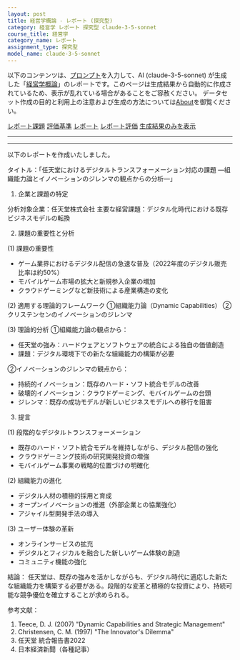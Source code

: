 ```yaml
---
layout: post
title: 経営学概論 - レポート (探究型)
category: 経営学 レポート 探究型 claude-3-5-sonnet
course_title: 経営学
category_name: レポート
assignment_type: 探究型
model_name: claude-3-5-sonnet
---
```


以下のコンテンツは、[プロンプト](http://127.0.0.1:8000/generated/経営学/claude-3-5-sonnet/prompt_レポート-探究型.md)を入力して、AI (claude-3-5-sonnet) が生成した「[経営学概論](/contents/経営学/)」のレポートです。このページは生成結果から自動的に作成されているため、表示が乱れている場合があることをご容赦ください。
データセット作成の目的と利用上の注意および生成の方法については[About](/About)を御覧ください。

[レポート課題](../レポート課題-探究型)
[評価基準](../評価基準-探究型)
[レポート](../レポート-探究型)
[レポート評価](../レポート評価-探究型)
[生成結果のみを表示](http://127.0.0.1:8000/generated/経営学/claude-3-5-sonnet/レポート-探究型.md)
  

***
***
  
以下のレポートを作成いたしました。

タイトル：「任天堂におけるデジタルトランスフォーメーション対応の課題 ―組織能力論とイノベーションのジレンマの観点からの分析―」

1. 企業と課題の特定

分析対象企業：任天堂株式会社
主要な経営課題：デジタル化時代における既存ビジネスモデルの転換

2. 課題の重要性と分析

(1) 課題の重要性
- ゲーム業界におけるデジタル配信の急速な普及（2022年度のデジタル販売比率は約50%）
- モバイルゲーム市場の拡大と新規参入企業の増加
- クラウドゲーミングなど新技術による産業構造の変化

(2) 適用する理論的フレームワーク
①組織能力論（Dynamic Capabilities）
②クリステンセンのイノベーションのジレンマ

(3) 理論的分析
①組織能力論の観点から：
- 任天堂の強み：ハードウェアとソフトウェアの統合による独自の価値創造
- 課題：デジタル環境下での新たな組織能力の構築が必要

②イノベーションのジレンマの観点から：
- 持続的イノベーション：既存のハード・ソフト統合モデルの改善
- 破壊的イノベーション：クラウドゲーミング、モバイルゲームの台頭
- ジレンマ：既存の成功モデルが新しいビジネスモデルへの移行を阻害

3. 提言

(1) 段階的なデジタルトランスフォーメーション
- 既存のハード・ソフト統合モデルを維持しながら、デジタル配信の強化
- クラウドゲーミング技術の研究開発投資の増強
- モバイルゲーム事業の戦略的位置づけの明確化

(2) 組織能力の進化
- デジタル人材の積極的採用と育成
- オープンイノベーションの推進（外部企業との協業強化）
- アジャイル型開発手法の導入

(3) ユーザー体験の革新
- オンラインサービスの拡充
- デジタルとフィジカルを融合した新しいゲーム体験の創造
- コミュニティ機能の強化

結論：
任天堂は、既存の強みを活かしながらも、デジタル時代に適応した新たな組織能力を構築する必要がある。段階的な変革と積極的な投資により、持続可能な競争優位を確立することが求められる。

参考文献：
1. Teece, D. J. (2007) "Dynamic Capabilities and Strategic Management"
2. Christensen, C. M. (1997) "The Innovator's Dilemma"
3. 任天堂 統合報告書2022
4. 日本経済新聞（各種記事）
